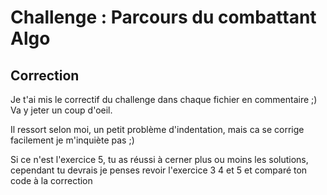 # Challenge : Parcours du combattant Algo

## Correction

Je t'ai mis le correctif du challenge dans chaque fichier en commentaire ;) Va y jeter un coup d'oeil.

Il ressort selon moi, un petit problème d'indentation, mais ca se corrige facilement je m'inquiète pas ;)

Si ce n'est l'exercice 5, tu as réussi à cerner plus ou moins les solutions, cependant tu devrais je penses revoir l'exercice 3 4 et 5 et comparé ton code à la correction